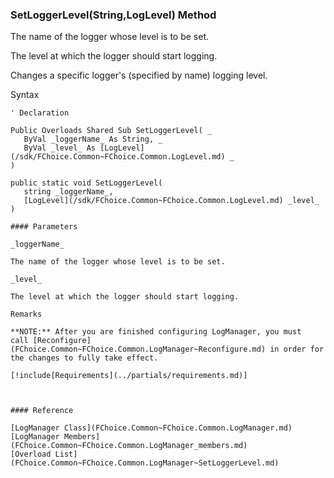﻿### SetLoggerLevel(String,LogLevel) Method

The name of the logger whose level is to be set.

The level at which the logger should start logging.

Changes a specific logger's (specified by name) logging level.

Syntax

```vbnet
' Declaration

Public Overloads Shared Sub SetLoggerLevel( _
   ByVal _loggerName_ As String, _
   ByVal _level_ As [LogLevel](/sdk/FChoice.Common~FChoice.Common.LogLevel.md) _
) 

public static void SetLoggerLevel( 
   string _loggerName_,
   [LogLevel](/sdk/FChoice.Common~FChoice.Common.LogLevel.md) _level_
)

#### Parameters

_loggerName_

The name of the logger whose level is to be set.

_level_

The level at which the logger should start logging.

Remarks

**NOTE:** After you are finished configuring LogManager, you must call [Reconfigure](FChoice.Common~FChoice.Common.LogManager~Reconfigure.md) in order for the changes to fully take effect.

[!include[Requirements](../partials/requirements.md)]



#### Reference

[LogManager Class](FChoice.Common~FChoice.Common.LogManager.md)  
[LogManager Members](FChoice.Common~FChoice.Common.LogManager_members.md)  
[Overload List](FChoice.Common~FChoice.Common.LogManager~SetLoggerLevel.md)